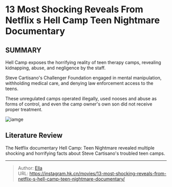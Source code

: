 # 13 Most Shocking Reveals From Netflix s Hell Camp Teen Nightmare Documentary


## SUMMARY 



Hell Camp exposes the horrifying reality of teen therapy camps, revealing kidnapping, abuse, and negligence by the staff.

Steve Cartisano&#39;s Challenger Foundation engaged in mental manipulation, withholding medical care, and denying law enforcement access to the teens.

These unregulated camps operated illegally, used nooses and abuse as forms of control, and even the camp owner&#39;s own son did not receive proper treatment.



![iamge](https://static1.srcdn.com/wordpress/wp-content/uploads/2023/12/hell-camp.jpg)

## Literature Review
The Netflix documentary Hell Camp: Teen Nightmare revealed multiple shocking and horrifying facts about Steve Cartisano&#39;s troubled teen camps.



---

> Author: [Ella](https://instagram.hk.cn/)  
> URL: https://instagram.hk.cn/movies/13-most-shocking-reveals-from-netflix-s-hell-camp-teen-nightmare-documentary/  

